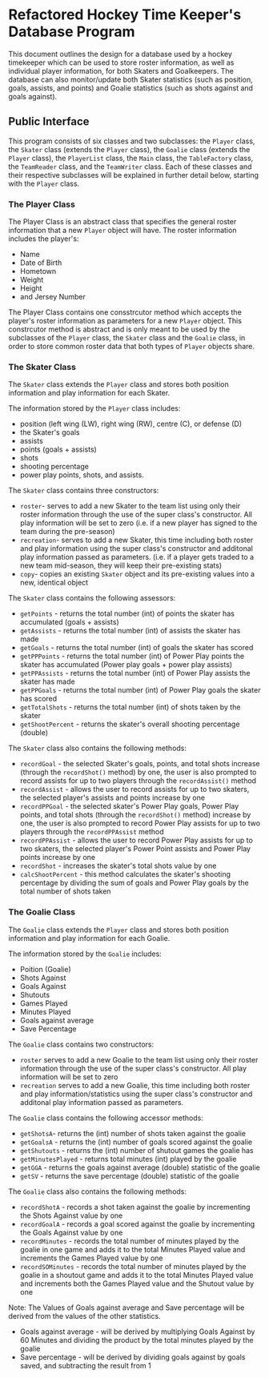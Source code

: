 # Refactored Hockey Time Keeper's Database Program

This document outlines the design for a database used by a hockey timekeeper which can be used to store roster information, as well as individual player information, for both Skaters and Goalkeepers. The database can also monitor/update both Skater statistics (such as position, goals, assists, and points) and Goalie statistics (such as shots against and goals against).

## Public Interface

This program consists of six classes and two subclasses: the `Player` class, the `Skater` class (extends the `Player` class), the `Goalie` class (extends the `Player` class), the `PlayerList` class, the `Main` class, the `TableFactory` class, the `TeamReader` class, and the `TeamWriter` class. Each of these classes and their respective subclasses will be explained in further detail below, starting with the `Player` class.

### The Player Class

The Player Class is an abstract class that specifies the general roster information that a new `Player` object will have. The roster information includes the player's:
 * Name
 * Date of Birth
 * Hometown
 * Weight
 * Height
 * and Jersey Number

The Player Class contains one consstrcutor method which accepts the player's roster information as parameters for a new `Player` object. This constrcutor method is abstract and is only meant to be used by the subclasses of the `Player` class, the `Skater` class and the `Goalie` class, in order to store common roster data that both types of `Player` objects share.

### The Skater Class

The `Skater` class extends the `Player` class and stores both position information and play information for each Skater.
  
The information stored by the `Player` class includes: 
* position (left wing (LW), right wing (RW), centre (C), or defense (D)
* the Skater's goals
* assists
* points (goals + assists)
* shots
* shooting percentage
* power play points, shots, and assists.
  
The `Skater` class contains three constructors:

* `roster`- serves to add a new Skater to the team list using only their roster information through the use of the super class's constructor. All play information will be set to zero (i.e. if a new player has signed to the team during the pre-season)
* `recreation`- serves to add a new Skater, this time including both roster and play information using the super class's constructor and additonal play information passed as parameters. (i.e. if a player gets traded to a new team mid-season, they will keep their pre-existing stats)
* `copy`- copies an existing `Skater` object and its pre-existing values into a new, identical object

The `Skater` class contains the following assessors:

* `getPoints` - returns the total number (int) of points the skater has accumulated (goals + assists)
* `getAssists` - returns the total number (int) of assists the skater has made
* `getGoals` - returns the total number (int) of goals the skater has scored
* `getPPPoints` - returns the total number (int) of Power Play points the skater has accumulated (Power play goals + power play assists)
* `getPPAssists` - returns the total number (int) of Power Play assists the skater has made
* `getPPGoals` - returns the total number (int) of Power Play goals the skater has scored
* `getTotalShots` - returns the total number (int) of shots taken by the skater
* `getShootPercent` - returns the skater's overall shooting percentage (double)

The `Skater` class also contains the following methods:

* `recordGoal` - the selected Skater's goals, points, and total shots increase (through the `recordShot()` method) by one, the user is also prompted to record assists for up to two players through the `recordAssist()` method
* `recordAssist` - allows the user to record assists for up to two skaters, the selected player's assists and points increase by one
* `recordPPGoal` - the selected skater's Power Play goals, Power Play points, and total shots (through the `recordShot()` method) increase by one, the user is also prompted to record Power Play assists for up to two players through the `recordPPAssist` method
* `recordPPAssist` - allows the user to record Power Play assists for up to two skaters, the selected player's Power Point assists and Power Play points increase by one
* `recordShot` - increases the skater's total shots value by one
* `calcShootPercent` - this method calculates the skater's shooting percentage by dividing the sum of goals and Power Play goals by the total number of shots taken

### The Goalie Class

The `Goalie` class extends the `Player` class and stores both position information and play information for each Goalie.

The information stored by the `Goalie` includes:
 * Poition (Goalie)
 * Shots Against
 * Goals Against
 * Shutouts
 * Games Played
 * Minutes Played
 * Goals against average
 * Save Percentage

The `Goalie` class contains two constructors:

 * `roster` serves to add a new Goalie to the team list using only their roster information through the use of the super class's constructor. All play information will be set to zero
 * `recreation` serves to add a new Goalie, this time including both roster and play information/statistics using the super class's constructor and additonal play information passed as parameters.

The `Goalie` class contains the following accessor methods:

 * `getShotsA`- returns the (int) number of shots taken against the goalie
 * `getGoalsA` - returns the (int) number of goals scored against the goalie
 * `getShutouts` - returns the (int) number of shutout games the goalie has
 * `getMinutesPlayed` - returns total minutes (int) played by the goalie
 * `getGGA` - returns the goals against average (double) statistic of the goalie
 * `getSV` - returns the save percentage (double) statistic of the goalie

The `Goalie` class also contains the following methods:
 * `recordShotA` - records a shot taken against the goalie by incrementing the Shots Against value by one
 * `recordGoalA` - records a goal scored against the goalie by incrementing the Goals Against value by one
 * `recordMinutes` - records the total number of minutes played by the goalie in one game and adds it to the total Minutes Played value and increments the Games Played value by one
 * `recordSOMinutes` - records the total number of minutes played by the goalie in a shoutout game and adds it to the total Minutes Played value and increments both the Games Played value and the Shutout value by one
 
Note: The Values of Goals against average and Save percentage will be derived from the values of the other statistics.
 * Goals against average - will be derived by multiplying Goals Against by 60 Minutes and dividing the product by the total minutes played by the goalie
 * Save percentage - will be derived by dividing goals against by goals saved, and subtracting the result from 1

